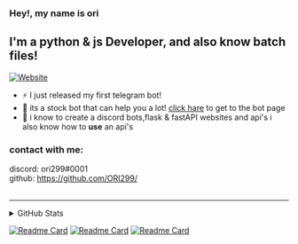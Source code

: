 
### Hey!, my name is ori




## I'm a python & js Developer, and also know batch files! 
[![Website](https://img.shields.io/website?label=stock-bot&style=for-the-badge&url=https://www.t.me/AStocksBot)](https://www.t.me/AStocksBot)

- ⚡ I just released my first telegram bot!
- 🌱 its a stock bot that can help you a lot! [click hare](https://github.com/ORI299/telegram-AStockBot) to get to the bot page
- 💪 i know to create a discord bots,flask & fastAPI websites and api's i also know how to **use** an api's





### contact with me:

discord: ori299#0001  
github: https://github.com/ORI299/  
<br />


---



<details>
  <summary>GitHub Stats</summary>

  ![ori299's GitHub stats](https://github-readme-stats.vercel.app/api?username=ori299&hide=contribs,prs&theme=radical)
  
  
  ---
</details>




[![Readme Card](https://github-readme-stats.vercel.app/api/pin/?username=ori299&repo=telegram-AStockBot&show_icons=true)](https://github.com/ORI299/telegram-AStockBot)
[![Readme Card](https://github-readme-stats.vercel.app/api/pin/?username=ori299&repo=UrlShorter&show_icons=true)](https://github.com/ORI299/telegram-AStockBot)
[![Readme Card](https://github-readme-stats.vercel.app/api/pin/?username=ori299&repo=dis-tools&show_icons=true)](https://github.com/ORI299/telegram-AStockBot)

  
  
